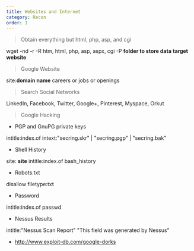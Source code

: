 ```yaml
---
title: Websites and Internet 
category: Recon
order: 1
---
```


>Obtain everything but html, php, asp, and cgi
	

wget -nd -r -R htm, html, php, asp, aspx, cgi -P **folder to store data** **target website**

>Google Website	


site:**domain name** careers or jobs or openings

> Search Social Networks


LinkedIn, Facebook, Twitter, Google+, Pinterest, Myspace, Orkut

>Google Hacking


* PGP and GnuPG private keys

intitle:index.of intext:"secring.skr" | "secring.pgp" | "secring.bak"


* Shell History

site: **site** intitle:index.of bash_history


* Robots.txt

disallow filetype:txt



* Password	

intitle:index.of passwd



* Nessus Results

intitle:"Nessus Scan Report" "This field was generated by Nessus"



* http://www.exploit-db.com/google-dorks
